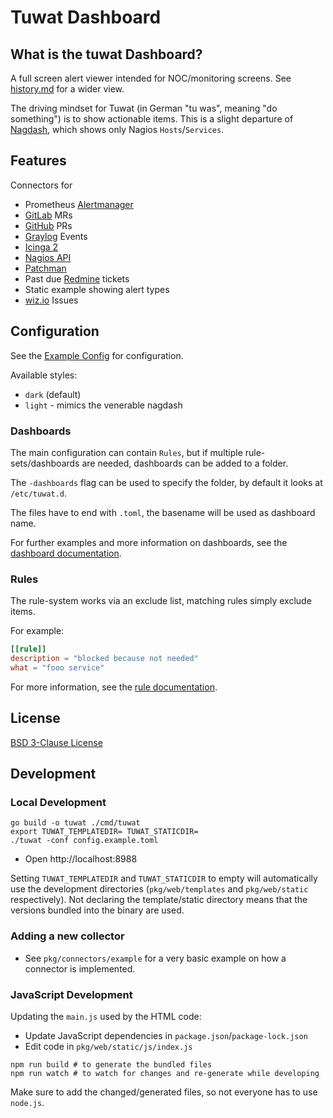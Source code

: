 # Tuwat Dashboard

## What is the tuwat Dashboard?

A full screen alert viewer intended for NOC/monitoring screens.
See [history.md](docs/history.md) for a wider view.

The driving mindset for Tuwat (in German "tu was", meaning "do something")
is to show actionable items. This is a slight departure of [Nagdash], which
shows only Nagios `Hosts`/`Services`.

[Nagdash]: https://github.com/lozzd/Nagdash

## Features

Connectors for

* Prometheus [Alertmanager]
* [GitLab] MRs
* [GitHub] PRs
* [Graylog] Events
* [Icinga 2]
* [Nagios API]
* [Patchman]
* Past due [Redmine] tickets
* Static example showing alert types
* [wiz.io] Issues

[Alertmanager]: https://prometheus.io/docs/alerting/latest/alertmanager/
[GitLab]: https://www.gitlab.com
[GitHub]: https://www.github.com
[Graylog]: https://graylog.org/
[Icinga 2]: https://icinga.com
[Nagios API]: https://github.com/zorkian/nagios-api
[Patchman]: https://github.com/furlongm/patchman
[Redmine]: https://redmine.org/
[wiz.io]: https://www.wiz.io/

## Configuration

See the [Example Config](config.example.toml) for configuration.

Available styles:

* `dark` (default)
* `light` - mimics the venerable nagdash

### Dashboards

The main configuration can contain `Rules`, but if multiple rule-sets/dashboards
are needed, dashboards can be added to a folder.

The `-dashboards` flag can be used to specify the folder, by default it looks at
`/etc/tuwat.d`.

The files have to end with `.toml`, the basename will be used as dashboard name.

For further examples and more information on dashboards, see the
[dashboard documentation](docs/dashboards.md).

### Rules

The rule-system works via an exclude list, matching rules simply exclude items.

For example:

```toml
[[rule]]
description = "blocked because not needed"
what = "fooo service"
```

For more information, see the [rule documentation](docs/rules.md).

## License

[BSD 3-Clause License](LICENSE)

## Development

### Local Development

```shell
go build -o tuwat ./cmd/tuwat
export TUWAT_TEMPLATEDIR= TUWAT_STATICDIR=
./tuwat -conf config.example.toml
```

* Open http://localhost:8988

Setting `TUWAT_TEMPLATEDIR` and `TUWAT_STATICDIR` to empty will automatically
use the development directories (`pkg/web/templates` and `pkg/web/static`
respectively). Not declaring the template/static directory means that the
versions bundled into the binary are used.

### Adding a new collector

* See `pkg/connectors/example` for a very basic example on how a connector is
  implemented.

### JavaScript Development

Updating the `main.js` used by the HTML code:

* Update JavaScript dependencies in `package.json`/`package-lock.json`
* Edit code in `pkg/web/static/js/index.js`

```shell
npm run build # to generate the bundled files
npm run watch # to watch for changes and re-generate while developing
```

Make sure to add the changed/generated files, so not everyone has to use
`node.js`.
